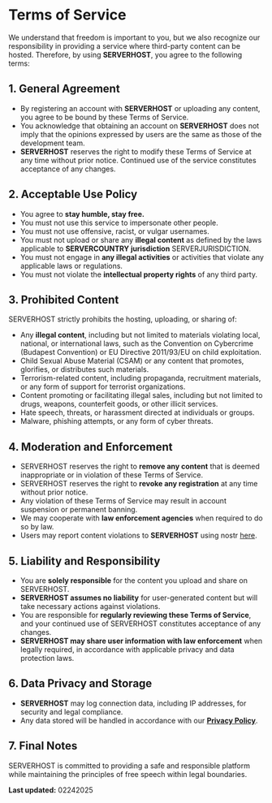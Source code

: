# Terms of Service

We understand that freedom is important to you, but we also recognize our responsibility in providing a service where third-party content can be hosted. Therefore, by using **SERVERHOST**, you agree to the following terms:

## 1. General Agreement

* By registering an account with **SERVERHOST** or uploading any content, you agree to be bound by these Terms of Service.
* You acknowledge that obtaining an account on **SERVERHOST** does not imply that the opinions expressed by users are the same as those of the development team.
* **SERVERHOST** reserves the right to modify these Terms of Service at any time without prior notice. Continued use of the service constitutes acceptance of any changes.

## 2. Acceptable Use Policy

* You agree to **stay humble, stay free.**
* You must not use this service to impersonate other people.
* You must not use offensive, racist, or vulgar usernames.
* You must not upload or share any **illegal content** as defined by the laws applicable to **SERVERCOUNTRY jurisdiction** SERVERJURISDICTION.
* You must not engage in **any illegal activities** or activities that violate any applicable laws or regulations.
* You must not violate the **intellectual property rights** of any third party.

## 3. Prohibited Content

SERVERHOST strictly prohibits the hosting, uploading, or sharing of:

* Any **illegal content**, including but not limited to materials violating local, national, or international laws, such as the Convention on Cybercrime (Budapest Convention) or EU Directive 2011/93/EU on child exploitation.
* Child Sexual Abuse Material (CSAM) or any content that promotes, glorifies, or distributes such materials.
* Terrorism-related content, including propaganda, recruitment materials, or any form of support for terrorist organizations.
* Content promoting or facilitating illegal sales, including but not limited to drugs, weapons, counterfeit goods, or other illicit services.
* Hate speech, threats, or harassment directed at individuals or groups.
* Malware, phishing attempts, or any form of cyber threats.

## 4. Moderation and Enforcement

* SERVERHOST reserves the right to **remove any content** that is deemed inappropriate or in violation of these Terms of Service.
* SERVERHOST reserves the right to **revoke any registration** at any time without prior notice.
* Any violation of these Terms of Service may result in account suspension or permanent banning.
* We may cooperate with **law enforcement agencies** when required to do so by law.
* Users may report content violations to **SERVERHOST** using nostr [here](https://primal.net/p/SERVERCONTACT).

## 5. Liability and Responsibility

* You are **solely responsible** for the content you upload and share on SERVERHOST.
* **SERVERHOST assumes no liability** for user-generated content but will take necessary actions against violations.
* You are responsible for **regularly reviewing these Terms of Service**, and your continued use of SERVERHOST constitutes acceptance of any changes.
* **SERVERHOST may share user information with law enforcement** when legally required, in accordance with applicable privacy and data protection laws.

## 6. Data Privacy and Storage

* **SERVERHOST** may log connection data, including IP addresses, for security and legal compliance.
* Any data stored will be handled in accordance with our [**Privacy Policy**](/privacy).

## 7. Final Notes

SERVERHOST is committed to providing a safe and responsible platform while maintaining the principles of free speech within legal boundaries.

**Last updated:** 02242025